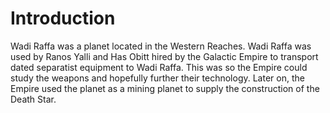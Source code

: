 # Introduction
Wadi Raffa was a planet located in the Western Reaches.
Wadi Raffa was used by Ranos Yalli and Has Obitt hired by the Galactic Empire to transport dated separatist equipment to Wadi Raffa.
This was so the Empire could study the weapons and hopefully further their technology.
Later on, the Empire used the planet as a mining planet to supply the construction of the Death Star.